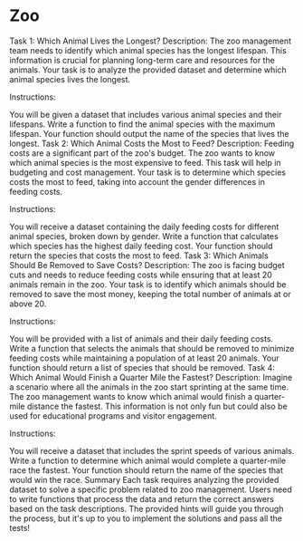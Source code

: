 # Zoo


Task 1: Which Animal Lives the Longest?
Description:
The zoo management team needs to identify which animal species has the longest lifespan. This information is crucial for planning long-term care and resources for the animals. Your task is to analyze the provided dataset and determine which animal species lives the longest.

Instructions:

You will be given a dataset that includes various animal species and their lifespans.
Write a function to find the animal species with the maximum lifespan.
Your function should output the name of the species that lives the longest.
Task 2: Which Animal Costs the Most to Feed?
Description:
Feeding costs are a significant part of the zoo's budget. The zoo wants to know which animal species is the most expensive to feed. This task will help in budgeting and cost management. Your task is to determine which species costs the most to feed, taking into account the gender differences in feeding costs.

Instructions:

You will receive a dataset containing the daily feeding costs for different animal species, broken down by gender.
Write a function that calculates which species has the highest daily feeding cost.
Your function should return the species that costs the most to feed.
Task 3: Which Animals Should Be Removed to Save Costs?
Description:
The zoo is facing budget cuts and needs to reduce feeding costs while ensuring that at least 20 animals remain in the zoo. Your task is to identify which animals should be removed to save the most money, keeping the total number of animals at or above 20.

Instructions:

You will be provided with a list of animals and their daily feeding costs.
Write a function that selects the animals that should be removed to minimize feeding costs while maintaining a population of at least 20 animals.
Your function should return a list of species that should be removed.
Task 4: Which Animal Would Finish a Quarter Mile the Fastest?
Description:
Imagine a scenario where all the animals in the zoo start sprinting at the same time. The zoo management wants to know which animal would finish a quarter-mile distance the fastest. This information is not only fun but could also be used for educational programs and visitor engagement.

Instructions:

You will receive a dataset that includes the sprint speeds of various animals.
Write a function to determine which animal would complete a quarter-mile race the fastest.
Your function should return the name of the species that would win the race.
Summary
Each task requires analyzing the provided dataset to solve a specific problem related to zoo management. Users need to write functions that process the data and return the correct answers based on the task descriptions. The provided hints will guide you through the process, but it's up to you to implement the solutions and pass all the tests!
